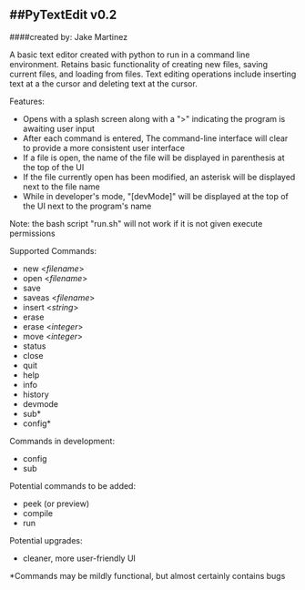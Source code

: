 ##PyTextEdit v0.2
-----------------------------
####created by: Jake Martinez

A basic text editor created with python to run in a command line
environment. Retains basic functionality of creating new files,
saving current files, and loading from files. Text editing operations
include inserting text at a the cursor and deleting text at the cursor.

Features:
- Opens with a splash screen along with a ">" indicating the program
is awaiting user input
- After each command is entered, The command-line interface will clear
to provide a more consistent user interface
- If a file is open, the name of the file will be displayed in parenthesis
at the top of the UI
- If the file currently open has been modified, an asterisk will be
displayed next to the file name
- While in developer's mode, "[devMode]" will be displayed at the top
of the UI next to the program's name

Note: the bash script "run.sh" will not work if it is not given
      execute permissions

Supported Commands: 
- new <*filename*>
- open <*filename*>
- save 
- saveas <*filename*>
- insert <*string*>
- erase
- erase <*integer*>
- move <*integer*> 
- status
- close
- quit
- help
- info
- history
- devmode
- sub*
- config*

Commands in development:
- config
- sub

Potential commands to be added:
- peek (or preview)
- compile
- run

Potential upgrades:
- cleaner, more user-friendly UI

*Commands may be mildly functional, but almost certainly contains bugs